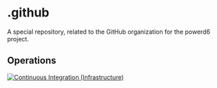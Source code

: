 # .github

A special repository, related to the GitHub organization for the powerd6 project.

## Operations

[![Continuous Integration (Infrastructure)](https://github.com/powerd6/.github/actions/workflows/pulumi-ci.yml/badge.svg?event=push)](https://github.com/powerd6/.github/actions/workflows/pulumi-ci.yml)